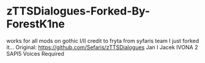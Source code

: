 # zTTSDialogues-Forked-By-ForestK1ne
works for all mods on gothic I/II credit to fryta from syfaris team I just forked it... Original: https://github.com/Sefaris/zTTSDialogues
Jan I Jacek IVONA 2 SAPI5 Voices Required
